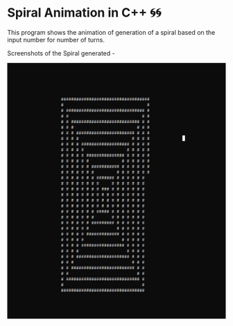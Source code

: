 # Spiral Animation in C++ 🌀🌀

This program shows the animation of generation of a spiral based on the input number for number of turns.

Screenshots of the Spiral generated -

![image](https://raw.githubusercontent.com/1502shivam-singh/code-repo/master/Spiral%20animation/Spiral.png)

